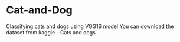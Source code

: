 # Cat-and-Dog
Classifying cats and dogs using VGG16 model
You can download the dataset from kaggle - Cats and dogs
